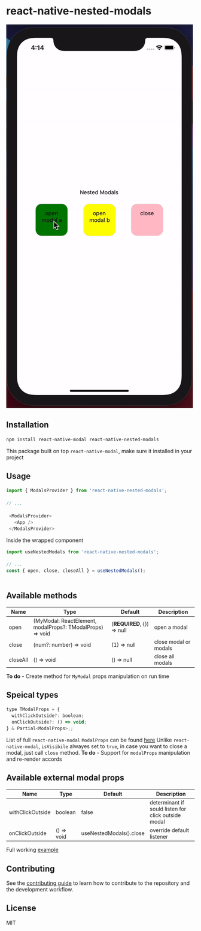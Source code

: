 # react-native-nested-modals

![react-native-nested-modals](nested-modals.gif)


## Installation

```sh
npm install react-native-modal react-native-nested-modals
```

This package built on top `react-native-modal`, make sure it installed in your project
## Usage

```js
import { ModalsProvider } from 'react-native-nested-modals';

// ...

 <ModalsProvider>
   <App />
 </ModalsProvider>
```
Inside the wrapped component

```js
import useNestedModals from 'react-native-nested-modals';

// ...
const { open, close, closeAll } = useNestedModals();
 
```

## Available methods

| Name                           | Type             | Default                        | Description                                                                                                                                |
| ------------------------------ | ---------------- | ------------------------------ | ------------------------------------------------------------------------------------------------------------------------------------------ |
| open                    | (MyModal: ReactElement, modalProps?: TModalProps) => void |  (**REQUIRED**, {}) => null                   | open a modal
| close                    | (num?: number) => void |  (1) => null                   | close modal or modals                         
| closeAll                    | () => void |  () => null                   | close all modals 

**To do** - Create method for `MyModal` props manipulation on run time
## Speical types

```js
type TModalProps = {
  withClickOutside?: boolean;
  onClickOutside?: () => void;
} & Partial<ModalProps>;;
```

List of full `react-native-modal` `ModalProps` can be found [here](https://github.com/react-native-modal/react-native-modal/blob/master/README.md)
Unlike `react-native-modal`, `isVisibile` alwayes set to `true`, in case you want to close a modal, just call `close` method. 
**To do** - Support for `modalProps` manipulation and re-render accords
## Available external modal props

| Name                           | Type             | Default                        | Description                                                                                                                                |
| ------------------------------ | ---------------- | ------------------------------ | ------------------------------------------------------------------------------------------------------------------------------------------ |
| withClickOutside                    | boolean |  false               | determinant if sould listen for click outside modal
| onClickOutside                    | () => void |  useNestedModals().close               | override default listener



Full working [example](example/src)

## Contributing

See the [contributing guide](CONTRIBUTING.md) to learn how to contribute to the repository and the development workflow.

## License

MIT

